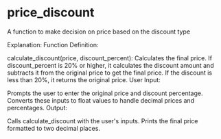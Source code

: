 # price_discount
A function to make decision on price based on the discount type

Explanation:
Function Definition:

calculate_discount(price, discount_percent): Calculates the final price.
If discount_percent is 20% or higher, it calculates the discount amount and subtracts it from the original price to get the final price.
If the discount is less than 20%, it returns the original price.
User Input:

Prompts the user to enter the original price and discount percentage.
Converts these inputs to float values to handle decimal prices and percentages.
Output:

Calls calculate_discount with the user's inputs.
Prints the final price formatted to two decimal places.
